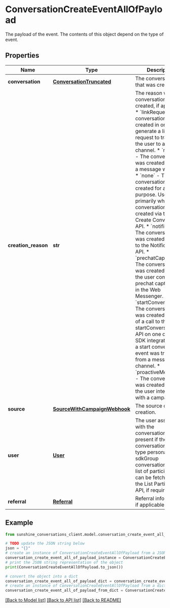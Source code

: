 # ConversationCreateEventAllOfPayload

The payload of the event. The contents of this object depend on the type of event.

## Properties

Name | Type | Description | Notes
------------ | ------------- | ------------- | -------------
**conversation** | [**ConversationTruncated**](ConversationTruncated.md) | The conversation that was created. | [optional] 
**creation_reason** | **str** | The reason why the conversation was created, if applicable. * &#x60;linkRequest&#x60; - The conversation was created in order to generate a link request to transfer the user to a different channel. * &#x60;message&#x60; - The conversation was created because a message was sent. * &#x60;none&#x60; - The conversation was not created for a specific purpose. Used primarily when a conversation is created via the Create Conversation API. * &#x60;notification&#x60; - The conversation was created by a call to the Notification API. * &#x60;prechatCapture&#x60; - The conversation was created because the user completed a prechat capture form in the Web Messenger. * &#x60;startConversation&#x60; - The conversation was created because of a call to the startConversation API on one of the SDK integrations, or a start conversation event was triggered from a messaging channel. * &#x60;proactiveMessaging&#x60; - The conversation was created because the user interacted with a campaign.  | [optional] 
**source** | [**SourceWithCampaignWebhook**](SourceWithCampaignWebhook.md) | The source of the creation. | [optional] 
**user** | [**User**](User.md) | The user associated with the conversation. Only present if the created conversation was of type personal. For sdkGroup conversations, the list of participants can be fetched using the List Participants API, if required. | [optional] 
**referral** | [**Referral**](Referral.md) | Referral information, if applicable. | [optional] 

## Example

```python
from sunshine_conversations_client.model.conversation_create_event_all_of_payload import ConversationCreateEventAllOfPayload

# TODO update the JSON string below
json = "{}"
# create an instance of ConversationCreateEventAllOfPayload from a JSON string
conversation_create_event_all_of_payload_instance = ConversationCreateEventAllOfPayload.from_json(json)
# print the JSON string representation of the object
print(ConversationCreateEventAllOfPayload.to_json())

# convert the object into a dict
conversation_create_event_all_of_payload_dict = conversation_create_event_all_of_payload_instance.to_dict()
# create an instance of ConversationCreateEventAllOfPayload from a dict
conversation_create_event_all_of_payload_from_dict = ConversationCreateEventAllOfPayload.from_dict(conversation_create_event_all_of_payload_dict)
```
[[Back to Model list]](../README.md#documentation-for-models) [[Back to API list]](../README.md#documentation-for-api-endpoints) [[Back to README]](../README.md)


